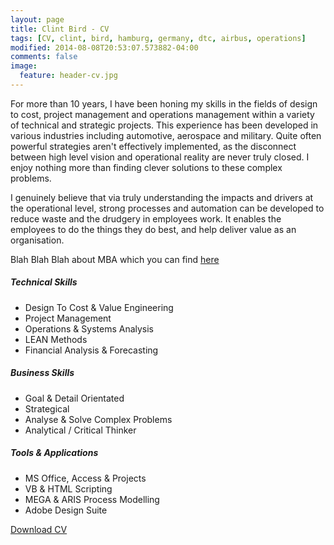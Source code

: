 ```yaml
---
layout: page
title: Clint Bird - CV
tags: [CV, clint, bird, hamburg, germany, dtc, airbus, operations]
modified: 2014-08-08T20:53:07.573882-04:00
comments: false
image:
  feature: header-cv.jpg
---
```

For more than 10 years, I have been honing my skills in the fields of design to cost, project management and operations management within a variety of technical and strategic projects. This experience has been developed in various industries including automotive, aerospace and military. Quite often powerful strategies aren't effectively implemented, as the disconnect between high level vision and operational reality are never truly closed. I enjoy nothing more than finding clever solutions to these complex problems.

I genuinely believe that via truly understanding the impacts and drivers at the operational level, strong processes and automation can be developed to reduce waste and the drudgery in employees work. It enables the employees to do the things they do best, and help deliver value as an organisation.

Blah Blah Blah about MBA which you can find [here](/mba)

##### Technical Skills
* Design To Cost & Value Engineering
* Project Management
* Operations & Systems Analysis
* LEAN Methods
* Financial Analysis & Forecasting

##### Business Skills
* Goal & Detail Orientated
* Strategical
* Analyse & Solve Complex Problems
* Analytical / Critical Thinker

##### Tools & Applications
* MS Office, Access & Projects
* VB & HTML Scripting
* MEGA & ARIS Process Modelling
* Adobe Design Suite

<a href="https://dl.dropboxusercontent.com/u/1161781/clintbird.com/Clint%20Bird%20-%20CV.pdf" class="btn">Download CV</a>

